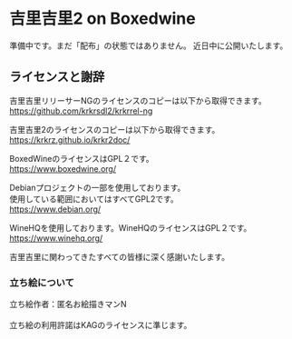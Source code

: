 # 吉里吉里2 on Boxedwine

準備中です。まだ「配布」の状態ではありません。 近日中に公開いたします。

## ライセンスと謝辞

吉里吉里リリーサーNGのライセンスのコピーは以下から取得できます。<br>
https://github.com/krkrsdl2/krkrrel-ng

吉里吉里2のライセンスのコピーは以下から取得できます。<br>
https://krkrz.github.io/krkr2doc/

BoxedWineのライセンスはGPL２です。<br> https://www.boxedwine.org/

Debianプロジェクトの一部を使用しております。<br>
使用している範囲においてはすべてGPL2です。<br> https://www.debian.org/

WineHQを使用しております。WineHQのライセンスはGPL２です。<br>
https://www.winehq.org/

吉里吉里に関わってきたすべての皆様に深く感謝いたします。

### 立ち絵について

立ち絵作者：匿名お絵描きマンN <br>
<br> 立ち絵の利用許諾はKAGのライセンスに準じます。<br>
